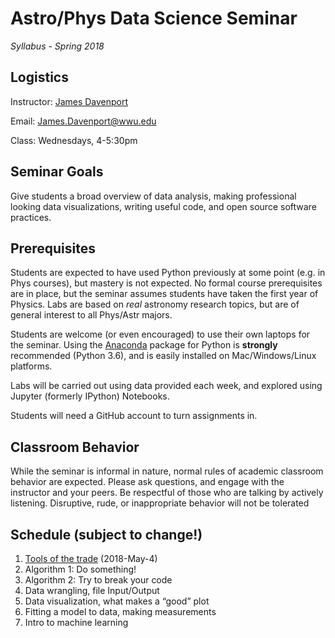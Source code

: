 # Astro/Phys Data Science Seminar

*Syllabus - Spring 2018*



## Logistics

Instructor: [James Davenport](http://jradavenport.github.io)

Email: James.Davenport@wwu.edu

Class: Wednesdays, 4-5:30pm


## Seminar Goals
Give students a broad overview of data analysis, making professional looking data visualizations, writing useful code, and open source software practices.


## Prerequisites
Students are expected to have used Python previously at some point (e.g. in Phys courses), but mastery is not expected. No formal course prerequisites are in place, but the seminar assumes students have taken the first year of Physics. Labs are based on *real* astronomy research topics, but are of general interest to all Phys/Astr majors.

Students are welcome (or even encouraged) to use their own laptops for the seminar. Using the [Anaconda](https://www.anaconda.com/download/) package for Python is **strongly** recommended (Python 3.6), and is easily installed on Mac/Windows/Linux platforms.

Labs will be carried out using data provided each week, and explored using Jupyter (formerly IPython) Notebooks.

Students will need a GitHub account to turn assignments in.


## Classroom Behavior
While the seminar is informal in nature, normal rules of academic classroom behavior are expected. Please ask questions, and engage with the instructor and your peers. Be respectful of those who are talking by actively listening. Disruptive, rude, or inappropriate behavior will not be tolerated


## Schedule (subject to change!)

1. [Tools of the trade](lab1/) (2018-May-4)
2. Algorithm 1: Do something!
3. Algorithm 2: Try to break your code
4. Data wrangling, file Input/Output
5. Data visualization, what makes a “good” plot
6. Fitting a model to data, making measurements
7. Intro to machine learning
